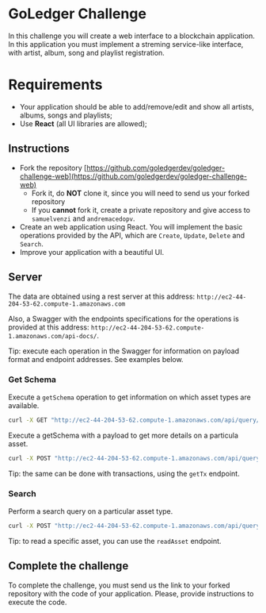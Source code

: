 # GoLedger Challenge

In this challenge you will create a web interface to a blockchain application. In this application you must implement a streming service-like interface, with artist, album, song and playlist registration.

# Requirements

- Your application should be able to add/remove/edit and show all artists, albums, songs and playlists;
- Use **React** (all UI libraries are allowed);

## Instructions

- Fork the repository [https://github.com/goledgerdev/goledger-challenge-web](https://github.com/goledgerdev/goledger-challenge-web)
    - Fork it, do **NOT** clone it, since you will need to send us your forked repository
    - If you **cannot** fork it, create a private repository and give access to `samuelvenzi` and `andremacedopv`.
- Create an web application using React. You will implement the basic operations provided by the API, which are `Create`, `Update`, `Delete` and `Search`.
- Improve your application with a beautiful UI.

## Server

The data are obtained using a rest server at this address: `http://ec2-44-204-53-62.compute-1.amazonaws.com`

Also, a Swagger with the endpoints specifications for the operations is provided at this address: `http://ec2-44-204-53-62.compute-1.amazonaws.com/api-docs/`.

Tip: execute each operation in the Swagger for information on payload format and endpoint addresses. See examples below.

### Get Schema
Execute a `getSchema` operation to get information on which asset types are available.

```bash
curl -X GET "http://ec2-44-204-53-62.compute-1.amazonaws.com/api/query/getSchema" -H "accept: */*"
```

Execute a getSchema with a payload to get more details on a particula asset.

```bash
curl -X POST "http://ec2-44-204-53-62.compute-1.amazonaws.com/api/query/getSchema" -H "accept: */*" -H "Content-Type: application/json" -d "{\"assetType\":\"artist\"}"
```
Tip: the same can be done with transactions, using the `getTx` endpoint.

### Search
Perform a search query on a particular asset type.
```bash
curl -X POST "http://ec2-44-204-53-62.compute-1.amazonaws.com/api/query/search" -H "accept: */*" -H "Content-Type: application/json" -d "{\"query\":{\"selector\":{\"@assetType\":\"artist\"}}}"
```
Tip: to read a specific asset, you can use the `readAsset` endpoint.

## Complete the challenge

To complete the challenge, you must send us the link to your forked repository with the code of your application. Please, provide instructions to execute the code.
